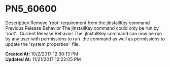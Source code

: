# PN5_60600

Description Remove 'root' requirement from the jInstallKey command  Previous Release Behavior The jInstallKey command could only be run by 'root'.  Current Release Behavior The  jInstallKey command can now be run by any user with permissions to run  the command as well as permissions to update the 'system.properties'  file.   

**Created At:** 10/2/2017 12:30:13 PM  
**Updated At:** 11/21/2017 12:22:05 PM  

